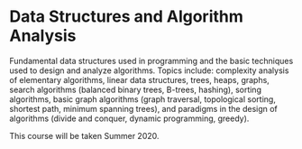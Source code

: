 # Data Structures and Algorithm Analysis
Fundamental data structures used in programming and the basic techniques used to design and analyze algorithms. 
Topics include: complexity analysis of elementary algorithms, linear data structures, trees, heaps, graphs, 
search algorithms (balanced binary trees, B-trees, hashing), sorting algorithms, 
basic graph algorithms (graph traversal, topological sorting, shortest path, minimum spanning trees), 
and paradigms in the design of algorithms (divide and conquer, dynamic programming, greedy).

This course will be taken Summer 2020.
